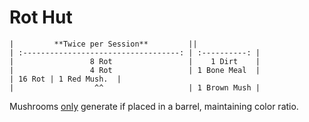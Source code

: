 # Rot Hut

```tx
|         **Twice per Session**         ||
| :-----------------------------------: | :----------: |
|                 8 Rot                 |    1 Dirt    |
|                 4 Rot                 | 1 Bone Meal  |
| 16 Rot | 1 Red Mush.  |
|                  ^^                   | 1 Brown Mush |
```




Mushrooms <u>only</u> generate if placed in a barrel, maintaining color ratio.
